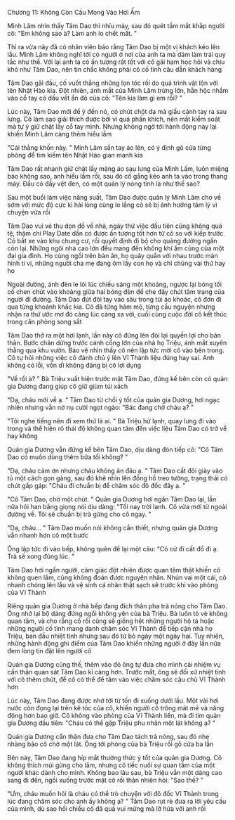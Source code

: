 




Chương 11: Không Còn Cầu Mong Vào Hơi Ấm

Minh Lâm nhìn thấy Tâm Dao thì nhíu mày, sau đó quét tầm mắt khắp người cô: "Em không sao à? Làm anh lo chết mất. "

Thì ra vừa nãy đã có nhân viên báo rằng Tâm Dao bị một vị khách kéo lên lầu. Minh Lâm không nghĩ tới có người ở nơi của anh ta mà dám làm trái quy tắc như thế. Với lại anh ta có ấn tượng rất tốt với cô gái ham học hỏi và chịu khó như Tâm Dao, nên tin chắc không phải cô cố tình câu dẫn khách hàng

Tâm Dao gãi đầu, cố vuốt thẳng những lọn tóc rối do quá trình vật lộn với tên Nhật Hào kia. Đột nhiên, ánh mắt của Minh Lâm trừng lớn, hằn hộc nhắm vào cổ tay có dấu vết ẩn đỏ của cô: "Tên kia làm gì em rồi? "

Lúc này, Tâm Dao mới để ý đến nó, có chút chột dạ mà giấu cánh tay ra sau lưng. Cô làm sao giải thích được bởi vì quá phấn khích, nên mất kiểm soát mà tự ý giữ chặt lấy cổ tay mình. Nhưng không ngờ tới hành động này lại khiến Minh Lâm càng thêm hiểu lầm

"Cái thằng khốn này. " Minh Lâm sắn tay áo lên, có ý định gõ cửa từng phòng để tìm kiếm tên Nhật Hào gian manh kia

Tâm Dao rất nhanh giữ chặt lấy mảng áo sau lưng của Minh Lầm, luôn miệng bảo không sao, anh hiểu lầm rồi, sau đó cố gắng kéo anh ta vào trong thang máy. Đầu cô đầy vệt đen, có một quản lý nóng tính là như thế sao?


Sau một buổi làm việc năng suất, Tâm Dao được quản lý Minh Lâm cho về sớm với mức độ cực kì hài lòng cùng lo lắng cô sẽ bị ảnh hưởng tâm lý vì chuyện vừa rồi

Tâm Dao vui vẻ thu dọn đồ về nhà, ngày thử việc đầu tiên cũng không quá tệ, thậm chí Play Date dần có được ấn tượng tốt hơn từ cô so với kiếp trước. Cô bắt xe vào khu chung cư, rồi quyết định đi bộ cho quãng đường ngắn còn lại. Những ngôi nhà cao lớn đều mang đến không khí ấm cúng của một đại gia đình. Họ cùng ngồi trên bàn ăn, họ quây quần với nhau trước màn hình ti vi, những người cha mẹ đang ôm lấy con họ và chỉ chúng vài thứ hay ho

Ngoài đường, ánh đèn le lói lúc chiếu sáng một khoảng, ngược lại bóng tối cố chen chút vào khoảng giữa hai bóng đèn để che đậy chút tâm trạng của người đi đường. Tâm Dao đút đôi tay vao sâu trong túi áo khoác, cô đơn đi qua từng khoảnh khắc kia. Cô đã từng hâm mộ, từng cầu nguyện nhưng nhận ra thứ ước mơ đó càng lúc càng xa vời, cuối cùng cuộc đời cô kết thúc trong căn phòng song sắt

Tâm Dao thở ra một hơi lạnh, lần này cô đứng lên đòi lại quyền lợi cho bản thân. Bước chân dừng trước cánh cổng lớn của nhà họ Triệu, ánh mắt xuyên thẳng qua khu vườn. Bảo vệ nhìn thấy cô nên lập tức mời cô vào bên trong. Cô tự hỏi những việc cô đánh chủ ý lên Vĩ Thành liệu đúng hay sai. Anh không có lỗi, vốn dĩ không đáng bị cô lợi dụng

"Về rồi à? " Bà Triệu xuất hiện trước mặt Tâm Dao, đứng kế bên còn có quản gia Dương đang giúp cô giữ giùm túi xách

"Dạ, cháu mới về ạ. " Tâm Dao từ chối ý tốt của quản gia Dương, hơi ngạc nhiên nhưng vẫn nở nụ cười ngọt ngào: "Bác đang chờ cháu ạ? "


"Tôi nghe tiếng nên đi xem thử là ai. " Bà Triệu hừ lạnh, quay lưng đi vào trong và thể hiện rõ thái độ không quan tâm đến việc liệu Tâm Dao có trở về hay không

Quản gia Dương vẫn đứng kế bên Tâm Dao, dịu dàng đón tiếp cô: "Cô Tâm Dao có muốn dùng thêm bữa tối không? "

"Dạ, cháu cảm ơn nhưng cháu không ăn đâu ạ. " Tâm Dao cất đôi giày vào tủ một cách gọn gàng, sau đó khẽ nhìn lên đồng hồ treo tường, trạng thái có chút gấp gáp: "Cháu đi chuẩn bị để chăm sóc đô đốc đây ạ. "

"Cô Tâm Dao, chờ một chút. " Quản gia Dương hơi ngăn Tâm Dao lại, lần nữa hỏi han bằng giọng nói dịu dàng: "Tối nay trời lạnh. Cô vừa mới từ ngoài đường về. Tôi sẽ chuẩn bị trà gừng cho cô ngay. "

"Dạ, cháu... " Tâm Dao muốn nói không cần thiết, nhưng quản gia Dương vẫn nhanh hơn cô một bước

Ông lập tức đi vào bếp, không quên để lại một câu: "Cô cứ đi cất đồ đi ạ. Trà sẽ xong đúng lúc. "

Tâm Dao hơi ngẩn người, cảm giác đột nhiên được quan tâm thật khiến cô không quen lắm, cũng không đoán được nguyên nhân. Nhún vai một cái, cô nhanh chóng lên lầu và vệ sinh cá nhân thật sạch sẽ trước khi vào phòng của Vĩ Thành

Riêng quản gia Dương ở nhà bếp đang đích thân pha trà nóng cho Tâm Dao. Ông nhớ lại bộ dáng đứng ngồi không yên của bà Triệu. Bà luôn tỏ vẻ không quan tâm, và cho rằng cô rồi cũng sẽ giống hệt những người hộ tá hoặc những người cố tình mang danh chăm sóc Vĩ Thành để tiếp cận nhà họ Triệu, ban đầu nhiệt tình nhưng sau đó từ bỏ ngày một ngày hai. Tuy nhiên, những hành động ghi điểm của Tâm Dao khiến những người ở đây lần nữa đem lòng tin đặt lên người cô

Quản gia Dương cũng thế, thêm vào đó ông tự đưa cho mình cái nhiệm vụ cẩn thận quan sát Tâm Dao kĩ càng hơn. Trước mắt, ông sẽ đối xử nhiệt tình với cô thêm chút, để cô có thể để tâm vào việc chăm sóc cậu chủ Vĩ Thành hơn

Lúc này, Tâm Dao đang được nhớ tới từ tốn đi xuống dưới lầu. Một vài hơi nước còn đọng lại trên kẽ tóc của cô, khiến người cô trông mát mẻ và năng động hơn bao giờ. Cô không vào phòng của Vĩ Thành liền, mà đi tìm quản gia Dương đầu tiên: "Cháu có thể gặp Triệu phu nhân một lát không ạ? "

Quản gia Dương cẩn thận đưa cho Tâm Dao tách trà nóng, sau đó nhẹ nhàng bảo cô chờ một lát. Ông tới phòng của bà Triệu rồi gõ cửa ba lần

Bên này, Tâm Dao đang híp mắt thưởng thức ý tốt của quản gia Dương. Cô không thích mùi gừng cho lắm, nhưng cô tiếc nuối sự quan tâm của một người khác dành cho mình. Không bao lâu sau, bà Triệu vẫn một dáng cao sang đi đến, ngồi xuống trước mặt cô rồi thản nhiên hỏi: "Sao thế? "

"Ưm, cháu muốn hỏi là cháu có thể trò chuyện với đô đốc Vĩ Thành trong lúc đang chăm sóc cho anh ấy không ạ? " Tâm Dao rụt rè đưa ra lời yêu cầu của mình, dù sao hồi chiều cô đã quá vui mừng mà lỡ hứa với anh rồi




